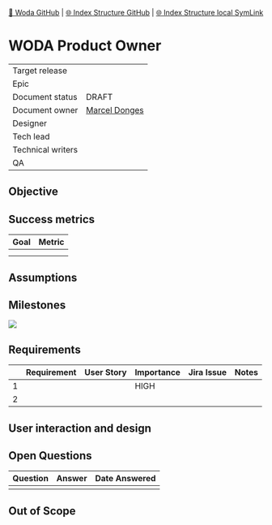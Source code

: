 [📁 Woda GitHub](/cerulean-circle-unlimited-2cu/product/development/woda.md) | [🌐 Index Structure GitHub](/cerulean-circle-unlimited-2cu/product/development/woda/woda-product-owner.md) | [🌐 Index Structure local SymLink](./woda-product-owner.entry.md)

# WODA Product Owner

|     |     |
| --- | --- |
| Target release |     |
| Epic |     |
| Document status | DRAFT |
| Document owner | [Marcel Donges](https://2cu.atlassian.net/wiki/people/557058:26fa7b10-cf49-473c-81c1-fee4e574a9f7?ref=confluence) |
| Designer |     |
| Tech lead |     |
| Technical writers |     |
| QA  |     |

## Objective

## Success metrics

| Goal | Metric |
| --- | --- |
|     |     |
|     |     |

## Assumptions

## Milestones

![](/wiki/plugins/servlet/roadmap/image/229576/2/c013a8cf46e3276583f2ddb4893243e4.png)

## Requirements

|     | Requirement | User Story | Importance | Jira Issue | Notes |
| --- | --- | --- | --- | --- | --- |
| 1   |     |     | HIGH |     |     |
| 2   |     |     |     |     |     |

## User interaction and design

## Open Questions

| Question | Answer | Date Answered |
| --- | --- | --- |
|     |     |     |

## Out of Scope
